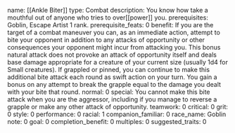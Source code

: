 name: [[Ankle Biter]]
type: Combat
description: You know how take a mouthful out of anyone who tries to over[[power]] you.
prerequisites: Goblin, Escape Artist 1 rank.
prerequisite_feats: 0
benefit: If you are the target of a combat maneuver you can, as an immediate action, attempt to bite your opponent in addition to any attacks of opportunity or other consequences your opponent might incur from attacking you. This bonus natural attack does not provoke an attack of opportunity itself and deals base damage appropriate for a creature of your current size (usually 1d4 for Small creatures). If grappled or pinned, you can continue to make this additional bite attack each round as swift action on your turn. You gain a bonus on any attempt to break the grapple equal to the damage you dealt with your bite that round.
normal: 0
special: You cannot make this bite attack when you are the aggressor, including if you manage to reverse a grapple or make any other attack of opportunity.
teamwork: 0
critical: 0
grit: 0
style: 0
performance: 0
racial: 1
companion_familiar: 0
race_name: Goblin
note: 0
goal: 0
completion_benefit: 0
multiples: 0
suggested_traits: 0
